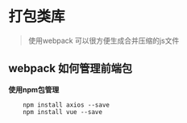 # 打包类库
> 使用webpack 可以很方便生成合并压缩的js文件

## webpack 如何管理前端包

**使用npm包管理**
```
    npm install axios --save
    npm install vue --save
```

